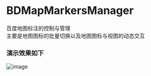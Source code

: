 # BDMapMarkersManager
百度地图标注的控制与管理<br/>
主要是地图图标的批量切换以及地图图标与视图的动态交互

### 演示效果如下

![image](Screenrecorder.gif)